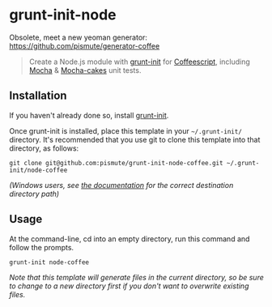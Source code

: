# grunt-init-node

Obsolete, meet a new yeoman generator: https://github.com/pismute/generator-coffee

> Create a Node.js module with [grunt-init][] for [Coffeescript][], including [Mocha][] & [Mocha-cakes][] unit tests.

[grunt-init]: http://gruntjs.com/project-scaffolding
[Coffeescript]: http://coffeescript.org/
[Mocha]: http://mochajs.org/
[Mocha-cakes]: https://github.com/quangv/mocha-cakes

## Installation
If you haven't already done so, install [grunt-init][].

Once grunt-init is installed, place this template in your `~/.grunt-init/` directory. It's recommended that you use git to clone this template into that directory, as follows:

```
git clone git@github.com:pismute/grunt-init-node-coffee.git ~/.grunt-init/node-coffee
```

_(Windows users, see [the documentation][grunt-init] for the correct destination directory path)_

## Usage

At the command-line, cd into an empty directory, run this command and follow the prompts.

```
grunt-init node-coffee
```

_Note that this template will generate files in the current directory, so be sure to change to a new directory first if you don't want to overwrite existing files._
